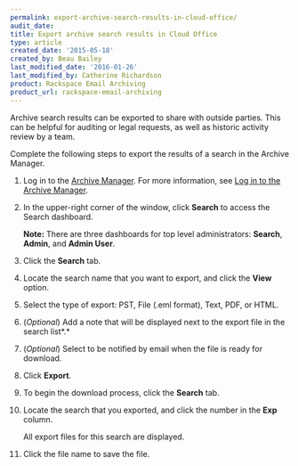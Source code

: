 ```yaml
---
permalink: export-archive-search-results-in-cloud-office/
audit_date:
title: Export archive search results in Cloud Office
type: article
created_date: '2015-05-18'
created_by: Beau Bailey
last_modified_date: '2016-01-26'
last_modified_by: Catherine Richardson
product: Rackspace Email Archiving
product_url: rackspace-email-archiving
---
```


Archive search results can be exported to share with outside parties.
This can be helpful for auditing or legal requests, as well as historic
activity review by a team.

Complete the following steps to export the results of a search in
the Archive Manager.

1.  Log in to the [Archive
    Manager](https://cp.rackspace.com/Login.aspx?ReturnUrl=%2f).
    For more information, see [Log in to the Archive
    Manager](/support/how-to/log-in-to-the-archive-manager).

2.  In the upper-right corner of the window, click **Search** to access
    the Search dashboard.

    **Note:** There are three dashboards for top level administrators: **Search**,  **Admin**, and **Admin User**.

3.  Click the **Search** tab.

4.  Locate the search name that you want to export, and click the
    **View** option.

5.  Select the type of export: PST, File (.eml format), Text, PDF, or
    HTML.

6.  (*Optional*) Add a note that will be displayed next to the export
    file in the search list*.*

7.  (*Optional*) Select to be notified by email when the file is ready
    for download.

8.  Click **Export**.

9.  To begin the download process, click the **Search** tab.

10. Locate the search that you exported, and click the number in the
    **Exp** column.

    All export files for this search are displayed.

11. Click the file name to save the file.
